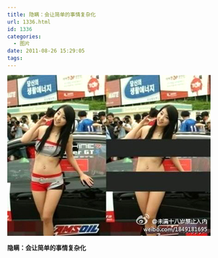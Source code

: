```yaml
---
title: 隐瞒：会让简单的事情复杂化
url: 1336.html
id: 1336
categories:
  - 图片
date: 2011-08-26 15:29:05
tags:
---
```


![](/images/attachments/month_1108/82011826152754.jpg)  

**隐瞒：会让简单的事情复杂化**